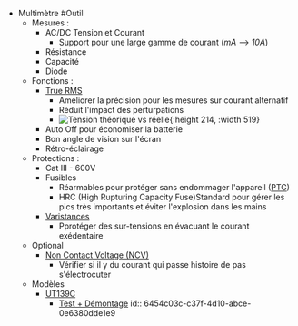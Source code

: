 - Multimètre #Outil
	- Mesures :
		- AC/DC Tension et Courant
			- Support pour une large gamme de courant (*mA* --> *10A*)
		- Résistance
		- Capacité
		- Diode
	- Fonctions :
		- [True RMS](https://www.promax.fr/fra/actualites/561/que-signifie-rms-et-true-rms-nous-expliquons-ici-les-differences/)
			- Améliorer la précision pour les mesures sur courant alternatif
			- Réduit l'impact des perturpations
			- ![Tension théorique vs réelle](https://www.promax.fr/assets/images/news/561-signals.jpg){:height 214, :width 519}
		- Auto Off pour économiser la batterie
		- Bon angle de vision sur l'écran
		- Rétro-éclairage
	- Protections :
		- Cat III - 600V
		- Fusibles
			- Réarmables pour protéger sans endommager l'appareil ([PTC](https://fr.wikipedia.org/wiki/Fusible_r%C3%A9armable_PTC))
			- HRC (High Rupturing Capacity Fuse)Standard pour gérer les pics très importants et éviter l'explosion dans les mains
		- [Varistances](https://fr.wikipedia.org/wiki/Varistance)
			- Pprotéger des sur-tensions en évacuant le courant exédentaire
	- Optional
		- [Non Contact Voltage (NCV)](https://www.fluke.com/en-us/learn/blog/electrical/non-contact-voltage-detector-basics)
			- Vérifier si il y du courant qui passe histoire de pas s'électrocuter
	- Modèles
		- [UT139C](https://meters.uni-trend.com/product/ut139-series/)
			- [Test + Démontage](http://testmeterpro.com/uni-t-ut139c-review/)
			  id:: 6454c03c-c37f-4d10-abce-0e6380dde1e9